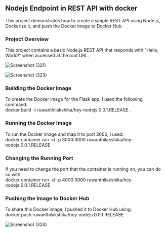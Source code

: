 ## Nodejs Endpoint in REST API with docker
This project demonstrates how to create a simple REST API using Node.js, Dockerize it, and push the Docker image to Docker Hub.

### Project Overview
This project contains a basic Node.js REST API that responds with "Hello, World!" when accessed at the root URL.

![Screenshot (321)](https://github.com/user-attachments/assets/aecb8d48-3e96-4291-94ee-0819773ba732)

![Screenshot (323)](https://github.com/user-attachments/assets/487cc5fe-9613-4325-8c84-9f4a1bf21339)

### Building the Docker Image
To create the Docker image for the Flask app, I used the following command:   
docker build -t ruwanthilakshika/hey-nodejs:0.0.1.RELEASE .     


### Running the Docker Image
To run the Docker image and map it to port 3000, I used:        
docker container run -d -p 3000:3000 ruwanthilakshika/hey-nodejs:0.0.1.RELEASE        


### Changing the Running Port
If you need to change the port that the container is running on, you can do so with:     
docker container run -d -p 4000:3000 ruwanthilakshika/hey-nodejs:0.0.1.RELEASE         


### Pushing the Image to Docker Hub
To share this Docker image, I pushed it to Docker Hub using:       
docker push ruwanthilakshika/hey-nodejs:0.0.1.RELEASE        

![Screenshot (324)](https://github.com/user-attachments/assets/cc689251-039e-4249-993b-aa26a405d179)


